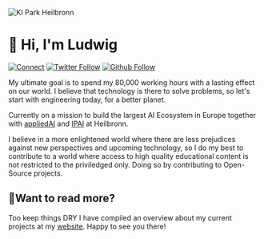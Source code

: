 ![KI Park Heilbronn](https://file.notion.so/f/s/d8c2575b-9886-451e-88ce-50e8343779a5/copy3.jpg?id=ea105fa4-1b30-428f-aaef-dfabf0ccdae0&table=block&spaceId=d8bd58b7-a274-49e3-a432-c5e0801b9dfd&expirationTimestamp=1687090186106&signature=g7zdTxSBTm6OgfZhp0LcOOQWkhoja8Snqv1ycMNsuBA&downloadName=copy3.jpg)

# 👋 Hi, I'm Ludwig
[![Connect](https://img.shields.io/badge/Connect-0077B5?style=for-the-badge&logo=linkedin&logoColor=white)](https://www.linkedin.com/in/ludwigstumpp/)
[![Twitter Follow](https://img.shields.io/twitter/follow/ludwig_stumpp?color=%231DA1F2&label=Follow&logo=twitter&logoColor=%231DA1F2&style=for-the-badge)](https://twitter.com/ludwig_stumpp)
[![Github Follow](https://img.shields.io/github/followers/LudwigStumpp?color=%23171515&label=Follow&logo=github&logoColor=%23171515&style=for-the-badge)](https://github.com/LudwigStumpp)

My ultimate goal is to spend my 80,000 working hours with a lasting effect on our world. I believe that technology is there to solve problems, so let's start with engineering today, for a better planet.

Currently on a mission to build the largest AI Ecosystem in Europe together with [appliedAI](https://www.appliedai.de/) and [IPAI](https://ip.ai/en/) at Heilbronn. 

I believe in a more enlightened world where there are less prejudices against new perspectives and upcoming technology, so I do my best to contribute to a world where access to high quality educational content is not restricted to the priviledged only. Doing so by contributing to Open-Source projects.

## 🤙Want to read more?
Too keep things DRY I have compiled an overview about my current projects at my [website](https://ludwigstumpp.com). Happy to see you there!
